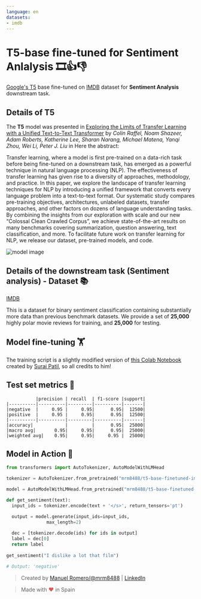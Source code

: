 ```yaml
---
language: en
datasets:
- imdb
---
```


# T5-base fine-tuned for Sentiment Anlalysis 🎞️👍👎


[Google's T5](https://ai.googleblog.com/2020/02/exploring-transfer-learning-with-t5.html) base fine-tuned on [IMDB](https://huggingface.co/datasets/imdb) dataset for **Sentiment Analysis** downstream task.

## Details of T5

The **T5** model was presented in [Exploring the Limits of Transfer Learning with a Unified Text-to-Text Transformer](https://arxiv.org/pdf/1910.10683.pdf) by *Colin Raffel, Noam Shazeer, Adam Roberts, Katherine Lee, Sharan Narang, Michael Matena, Yanqi Zhou, Wei Li, Peter J. Liu* in Here the abstract:

Transfer learning, where a model is first pre-trained on a data-rich task before being fine-tuned on a downstream task, has emerged as a powerful technique in natural language processing (NLP). The effectiveness of transfer learning has given rise to a diversity of approaches, methodology, and practice. In this paper, we explore the landscape of transfer learning techniques for NLP by introducing a unified framework that converts every language problem into a text-to-text format. Our systematic study compares pre-training objectives, architectures, unlabeled datasets, transfer approaches, and other factors on dozens of language understanding tasks. By combining the insights from our exploration with scale and our new “Colossal Clean Crawled Corpus”, we achieve state-of-the-art results on many benchmarks covering summarization, question answering, text classification, and more. To facilitate future work on transfer learning for NLP, we release our dataset, pre-trained models, and code.

![model image](https://camo.githubusercontent.com/623b4dea0b653f2ad3f36c71ebfe749a677ac0a1/68747470733a2f2f6d69726f2e6d656469756d2e636f6d2f6d61782f343030362f312a44304a31674e51663876727255704b657944387750412e706e67)

## Details of the downstream task (Sentiment analysis) - Dataset 📚

[IMDB](https://huggingface.co/datasets/imdb)

This is a dataset for binary sentiment classification containing substantially more data than previous benchmark datasets. We provide a set of **25,000** highly polar movie reviews for training, and **25,000** for testing.

## Model fine-tuning 🏋️‍

The training script is a slightly modified version of [this Colab Notebook](https://github.com/patil-suraj/exploring-T5/blob/master/t5_fine_tuning.ipynb) created by [Suraj Patil](https://github.com/patil-suraj), so all credits to him!

## Test set metrics 🧾

               |precision | recall  | f1-score |support|
    |----------|----------|---------|----------|-------|
    |negative  |     0.95 |     0.95|      0.95|  12500|
    |positive  |     0.95 |     0.95|      0.95|  12500|
    |----------|----------|---------|----------|-------|
    |accuracy|            |         |      0.95|  25000|
    |macro avg|       0.95|     0.95|      0.95|  25000|
    |weighted avg|    0.95|     0.95|     0.95 |  25000|


## Model in Action 🚀

```python
from transformers import AutoTokenizer, AutoModelWithLMHead

tokenizer = AutoTokenizer.from_pretrained("mrm8488/t5-base-finetuned-imdb-sentiment")

model = AutoModelWithLMHead.from_pretrained("mrm8488/t5-base-finetuned-imdb-sentiment")

def get_sentiment(text):
  input_ids = tokenizer.encode(text + '</s>', return_tensors='pt')

  output = model.generate(input_ids=input_ids,
               max_length=2)
  
  dec = [tokenizer.decode(ids) for ids in output]
  label = dec[0]
  return label
  
get_sentiment("I dislike a lot that film")

# Output: 'negative'
```

> Created by [Manuel Romero/@mrm8488](https://twitter.com/mrm8488) | [LinkedIn](https://www.linkedin.com/in/manuel-romero-cs/)

> Made with <span style="color: #e25555;">&hearts;</span> in Spain
